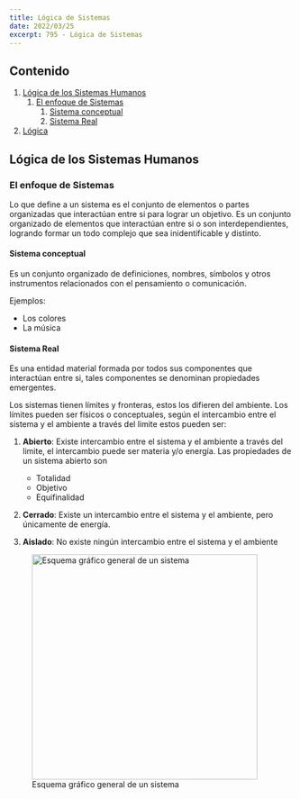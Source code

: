 ```yaml
---
title: Lógica de Sistemas
date: 2022/03/25
excerpt: 795 - Lógica de Sistemas
---
```


## Contenido

1. [Lógica de los Sistemas Humanos](#lógica-de-los-sistemas-humanos)
   1. [El enfoque de Sistemas](#el-enfoque-de-sistemas)
      1. [Sistema conceptual](#sistema-conceptual)
      2. [Sistema Real](#sistema-real)
2. [Lógica](#lógica)

## **Lógica de los Sistemas Humanos**

### **El enfoque de Sistemas**

Lo que define a un sistema es el conjunto de elementos o partes organizadas que
interactúan entre si para lograr un objetivo. Es un conjunto organizado de
elementos que interactúan entre si o son interdependientes, logrando formar un
todo complejo que sea inidentificable y distinto.

#### **Sistema conceptual**

Es un conjunto organizado de definiciones, nombres, símbolos y otros
instrumentos relacionados con el pensamiento o comunicación.

Ejemplos:

- Los colores
- La música

#### **Sistema Real**

Es una entidad material formada por todos sus componentes que interactúan entre
si, tales componentes se denominan propiedades emergentes.

Los sistemas tienen límites y fronteras, estos los difieren del ambiente. Los
límites pueden ser físicos o conceptuales, según el intercambio entre el sistema
y el ambiente a través del limite estos pueden ser:

1. **Abierto**: Existe intercambio entre el sistema y el ambiente a través del
   limite, el intercambio puede ser materia y/o energía. Las propiedades de un
   sistema abierto son

   - Totalidad
   - Objetivo
   - Equifinalidad

2. **Cerrado**: Existe un intercambio entre el sistema y el ambiente, pero
   únicamente de energía.

3. **Aislado**: No existe ningún intercambio entre el sistema y el ambiente

<figure>
   <img
      src="https://res.cloudinary.com/djpxci1kg/image/upload/Privados/795-logica-de-sistemas/EsquemaGraficoGeneraldeunSistema_uxdres.webp"
      alt="Esquema gráfico general de un sistema"
      width="400"
   >
  <figcaption>Esquema gráfico general de un sistema</figcaption>
</figure>
